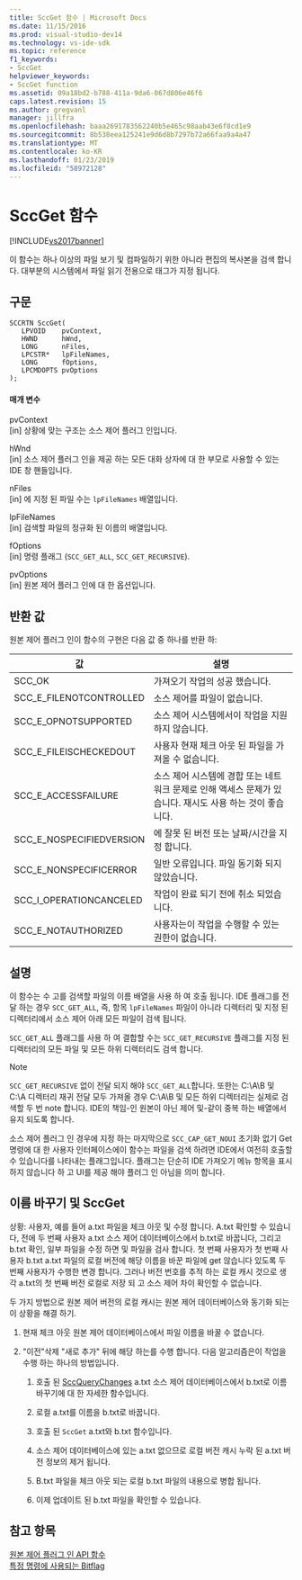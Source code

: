 ```yaml
---
title: SccGet 함수 | Microsoft Docs
ms.date: 11/15/2016
ms.prod: visual-studio-dev14
ms.technology: vs-ide-sdk
ms.topic: reference
f1_keywords:
- SccGet
helpviewer_keywords:
- SccGet function
ms.assetid: 09a18bd2-b788-411a-9da6-067d806e46f6
caps.latest.revision: 15
ms.author: gregvanl
manager: jillfra
ms.openlocfilehash: baaa2691783562240b5e465c98aab43e6f8cd1e9
ms.sourcegitcommit: 8b538eea125241e9d6d8b7297b72a66faa9a4a47
ms.translationtype: MT
ms.contentlocale: ko-KR
ms.lasthandoff: 01/23/2019
ms.locfileid: "58972128"
---
```

# <a name="sccget-function"></a>SccGet 함수
[!INCLUDE[vs2017banner](../includes/vs2017banner.md)]

이 함수는 하나 이상의 파일 보기 및 컴파일하기 위한 아니라 편집의 복사본을 검색 합니다. 대부분의 시스템에서 파일 읽기 전용으로 태그가 지정 됩니다.  
  
## <a name="syntax"></a>구문  
  
```cpp#  
SCCRTN SccGet(  
   LPVOID    pvContext,  
   HWND      hWnd,  
   LONG      nFiles,  
   LPCSTR*   lpFileNames,  
   LONG      fOptions,  
   LPCMDOPTS pvOptions  
);  
```  
  
#### <a name="parameters"></a>매개 변수  
 pvContext  
 [in] 상황에 맞는 구조는 소스 제어 플러그 인입니다.  
  
 hWnd  
 [in] 소스 제어 플러그 인을 제공 하는 모든 대화 상자에 대 한 부모로 사용할 수 있는 IDE 창 핸들입니다.  
  
 nFiles  
 [in] 에 지정 된 파일 수는 `lpFileNames` 배열입니다.  
  
 lpFileNames  
 [in] 검색할 파일의 정규화 된 이름의 배열입니다.  
  
 fOptions  
 [in] 명령 플래그 (`SCC_GET_ALL`, `SCC_GET_RECURSIVE`).  
  
 pvOptions  
 [in] 원본 제어 플러그 인에 대 한 옵션입니다.  
  
## <a name="return-value"></a>반환 값  
 원본 제어 플러그 인이 함수의 구현은 다음 값 중 하나를 반환 하:  
  
|값|설명|  
|-----------|-----------------|  
|SCC_OK|가져오기 작업의 성공 했습니다.|  
|SCC_E_FILENOTCONTROLLED|소스 제어를 파일이 없습니다.|  
|SCC_E_OPNOTSUPPORTED|소스 제어 시스템에서이 작업을 지원 하지 않습니다.|  
|SCC_E_FILEISCHECKEDOUT|사용자 현재 체크 아웃 된 파일을 가져올 수 없습니다.|  
|SCC_E_ACCESSFAILURE|소스 제어 시스템에 경합 또는 네트워크 문제로 인해 액세스 문제가 있습니다. 재시도 사용 하는 것이 좋습니다.|  
|SCC_E_NOSPECIFIEDVERSION|에 잘못 된 버전 또는 날짜/시간을 지정 합니다.|  
|SCC_E_NONSPECIFICERROR|일반 오류입니다. 파일 동기화 되지 않았습니다.|  
|SCC_I_OPERATIONCANCELED|작업이 완료 되기 전에 취소 되었습니다.|  
|SCC_E_NOTAUTHORIZED|사용자는이 작업을 수행할 수 있는 권한이 없습니다.|  
  
## <a name="remarks"></a>설명  
 이 함수는 수 고를 검색할 파일의 이름 배열을 사용 하 여 호출 됩니다. IDE 플래그를 전달 하는 경우 `SCC_GET_ALL`, 즉, 항목 `lpFileNames` 파일이 아니라 디렉터리 및 지정 된 디렉터리에서 소스 제어 아래 모든 파일이 검색 됩니다.  
  
 `SCC_GET_ALL` 플래그를 사용 하 여 결합할 수는 `SCC_GET_RECURSIVE` 플래그를 지정 된 디렉터리의 모든 파일 및 모든 하위 디렉터리도 검색 합니다.  
  
> [!NOTE]
>  `SCC_GET_RECURSIVE` 없이 전달 되지 해야 `SCC_GET_ALL`합니다. 또한는 C:\A\B 및 C:\A 디렉터리 재귀 전달 모두 가져올 경우 C:\A\B 및 모든 하위 디렉터리는 실제로 검색할 두 번 note 합니다. IDE의 책임-인 원본이 아닌 제어 및-같이 중복 하는 배열에서 유지 되도록 합니다.  
  
 소스 제어 플러그 인 경우에 지정 하는 마지막으로 `SCC_CAP_GET_NOUI` 초기화 없기 Get 명령에 대 한 사용자 인터페이스에이 함수는 파일을 검색 하려면 IDE에서 여전히 호출할 수 있습니다를 나타내는 플래그입니다. 플래그는 단순히 IDE 가져오기 메뉴 항목을 표시 하지 않습니다 하 고 UI를 제공 해야 플러그 인 아님을 의미 합니다.  
  
## <a name="renaming-and-sccget"></a>이름 바꾸기 및 SccGet  
 상황: 사용자, 예를 들어 a.txt 파일을 체크 아웃 및 수정 합니다. A.txt 확인할 수 있습니다, 전에 두 번째 사용자 a.txt 소스 제어 데이터베이스에서 b.txt로 바꿉니다, 그리고 b.txt 확인, 일부 파일을 수정 하면 및 파일을 검사 합니다. 첫 번째 사용자가 첫 번째 사용자 b.txt a.txt 파일의 로컬 버전에 해당 이름을 바꾼 파일에 get 않습니다 있도록 두 번째 사용자가 수행한 변경 합니다. 그러나 버전 번호를 추적 하는 로컬 캐시 것으로 생각 a.txt의 첫 번째 버전 로컬로 저장 되 고 소스 제어 차이 확인할 수 없습니다.  
  
 두 가지 방법으로 원본 제어 버전의 로컬 캐시는 원본 제어 데이터베이스와 동기화 되는이 상황을 해결 하기.  
  
1.  현재 체크 아웃 원본 제어 데이터베이스에서 파일 이름을 바꿀 수 없습니다.  
  
2.  "이전"삭제 "새로 추가" 뒤에 해당 하는를 수행 합니다. 다음 알고리즘은이 작업을 수행 하는 하나의 방법입니다.  
  
    1.  호출 된 [SccQueryChanges](../extensibility/sccquerychanges-function.md) a.txt 소스 제어 데이터베이스에서 b.txt로 이름 바꾸기에 대 한 자세한 함수입니다.  
  
    2.  로컬 a.txt를 이름을 b.txt로 바꿉니다.  
  
    3.  호출 된 `SccGet` a.txt와 b.txt 함수입니다.  
  
    4.  소스 제어 데이터베이스에 있는 a.txt 없으므로 로컬 버전 캐시 누락 된 a.txt 버전 정보의 제거 됩니다.  
  
    5.  B.txt 파일을 체크 아웃 되는 로컬 b.txt 파일의 내용으로 병합 됩니다.  
  
    6.  이제 업데이트 된 b.txt 파일을 확인할 수 있습니다.  
  
## <a name="see-also"></a>참고 항목  
 [원본 제어 플러그 인 API 함수](../extensibility/source-control-plug-in-api-functions.md)   
 [특정 명령에 사용되는 Bitflag](../extensibility/bitflags-used-by-specific-commands.md)
